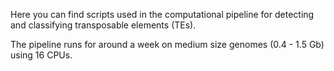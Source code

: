 Here you can find scripts used in the computational pipeline for detecting and classifying transposable elements (TEs).

The pipeline runs for around a week on medium size genomes (0.4 - 1.5 Gb) using 16 CPUs.
